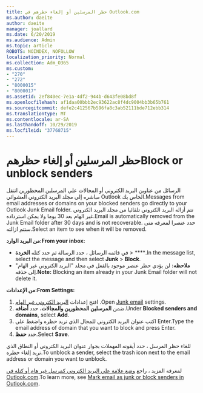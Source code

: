 ```yaml
---
title: حظر المرسلين أو إلغاء حظرهم في Outlook.com
ms.author: daeite
author: daeite
manager: joallard
ms.date: 6/20/2019
ms.audience: Admin
ms.topic: article
ROBOTS: NOINDEX, NOFOLLOW
localization_priority: Normal
ms.collection: Adm_O365
ms.custom:
- "270"
- "272"
- "8000015"
- "8000017"
ms.assetid: 2ef840ec-7e1a-4df2-944b-d643fe08bd8f
ms.openlocfilehash: af1daa00bbb2ec93622ac8f4dc9004bb3b65b761
ms.sourcegitcommit: defe2c412567b596fa8c3ab52111bde712ebb314
ms.translationtype: MT
ms.contentlocale: ar-SA
ms.lasthandoff: 10/29/2019
ms.locfileid: "37768715"
---
```

# <a name="block-or-unblock-senders"></a><span data-ttu-id="73c1b-102">حظر المرسلين أو إلغاء حظرهم</span><span class="sxs-lookup"><span data-stu-id="73c1b-102">Block or unblock senders</span></span>

<span data-ttu-id="73c1b-103">الرسائل من عناوين البريد الكتروني أو المجالات علي المرسلين المحظورين انتقل مباشره إلى مجلد البريد الكتروني العشوائي Outlook الخاص بك.</span><span class="sxs-lookup"><span data-stu-id="73c1b-103">Messages from email addresses or domains on your blocked senders go directly to your Outlook Junk Email folder.</span></span> <span data-ttu-id="73c1b-104">تتم أزاله البريد الكتروني تلقائيا من مجلد البريد الكتروني غير الهام بعد 30 يوما ولا يمكن استرداده.</span><span class="sxs-lookup"><span data-stu-id="73c1b-104">Email is automatically removed from the Junk Email folder after 30 days and is not recoverable.</span></span> <span data-ttu-id="73c1b-105">حدد عنصرا لمعرفه متى ستتم ازالته.</span><span class="sxs-lookup"><span data-stu-id="73c1b-105">Select an item to see when it will be removed.</span></span>

<span data-ttu-id="73c1b-106">**من البريد الوارد:**</span><span class="sxs-lookup"><span data-stu-id="73c1b-106">**From your inbox:**</span></span>

- <span data-ttu-id="73c1b-107">في قائمه الرسائل ، حدد الرسالة ثم حدد كتله **الخردة** > \*\*\*\*.</span><span class="sxs-lookup"><span data-stu-id="73c1b-107">In the message list, select the message and then select **Junk** > **Block**.</span></span>
- <span data-ttu-id="73c1b-108">**ملاحظه:** لن يؤدي حظر عنصر موجود بالفعل في مجلد "البريد الكتروني غير الهام" إلى حذفه.</span><span class="sxs-lookup"><span data-stu-id="73c1b-108">**Note:** Blocking an item already in your Junk Email folder will not delete it.</span></span>

<span data-ttu-id="73c1b-109">**من الإعدادات:**</span><span class="sxs-lookup"><span data-stu-id="73c1b-109">**From Settings:**</span></span>

1. <span data-ttu-id="73c1b-110">افتح إعدادات [البريد الكتروني غير الهام](https://outlook.live.com/mail/options/mail/junkEmail) .</span><span class="sxs-lookup"><span data-stu-id="73c1b-110">Open [Junk email](https://outlook.live.com/mail/options/mail/junkEmail) settings.</span></span>
2. <span data-ttu-id="73c1b-111">ضمن **المرسلين المحظورين والمجالات**، حدد **أضافه**.</span><span class="sxs-lookup"><span data-stu-id="73c1b-111">Under **Blocked senders and domains**, select **Add**.</span></span>
3. <span data-ttu-id="73c1b-112">اكتب عنوان البريد الكتروني للمجال الذي تريد حظره واضغط علي Enter.</span><span class="sxs-lookup"><span data-stu-id="73c1b-112">Type the email address of domain that you want to block and press Enter.</span></span>
4. <span data-ttu-id="73c1b-113">حدد **حفظ**.</span><span class="sxs-lookup"><span data-stu-id="73c1b-113">Select **Save**.</span></span>

<span data-ttu-id="73c1b-114">للغاء حظر المرسل ، حدد أيقونه المهملات بجوار عنوان البريد الكتروني أو النطاق الذي تريد إلغاء حظره.</span><span class="sxs-lookup"><span data-stu-id="73c1b-114">To unblock a sender, select the trash icon next to the email address or domain you want to unblock.</span></span>

<span data-ttu-id="73c1b-115">لمعرفه المزيد ، راجع [وضع علامة علي البريد الكتروني كمرسل غير هام أو كتله في Outlook.com](https://support.office.com/article/a3ece97b-82f8-4a5e-9ac3-e92fa6427ae4?wt.mc_id=Office_Outlook_com_Alchemy).</span><span class="sxs-lookup"><span data-stu-id="73c1b-115">To learn more, see [Mark email as junk or block senders in Outlook.com](https://support.office.com/article/a3ece97b-82f8-4a5e-9ac3-e92fa6427ae4?wt.mc_id=Office_Outlook_com_Alchemy).</span></span>